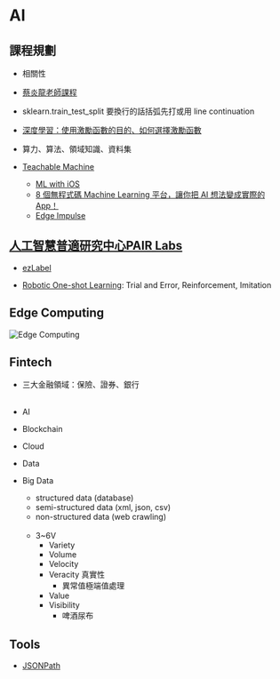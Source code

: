 # AI

## 課程規劃

* 相關性

* [蔡炎龍老師課程](https://www.facebook.com/groups/yenlung.live)
* sklearn.train_test_split 要換行的話括弧先打或用 line continuation
* [深度學習：使用激勵函數的目的、如何選擇激勵函數](https://mropengate.blogspot.com/2017/02/deep-learning-role-of-activation.html)
* 算力、算法、領域知識、資料集
* [Teachable Machine](https://teachablemachine.withgoogle.com/)
  * [ML with iOS](https://medium.com/firebase-developers/ml-with-ios-f6551ebfc6f0)
  * [8 個無程式碼 Machine Learning 平台，讓你把 AI 想法變成實際的 App！](https://www.appcoda.com.tw/no-code-machine-learning-platforms/)
  * [Edge Impulse](https://studio.edgeimpulse.com/studio/39030)

## [人工智慧普適研究中心PAIR Labs](https://www.youtube.com/channel/UC36TMyt9wl7SZrh9uWC7Ruw/videos)
  * [ezLabel](https://www.aicreda.com//filemanagement/image/1)

  * [Robotic One-shot Learning](https://www.youtube.com/watch?v=a0EUgXQWPLw): Trial and Error, Reinforcement, Imitation

## Edge Computing
  ![Edge Computing](https://i.imgur.com/q1qSbAe.png)

## Fintech
  * 三大金融領域：保險、證券、銀行
<br/>&nbsp;
  * AI
  * Blockchain
  * Cloud
  * Data

* Big Data
  * structured data (database)
  * semi-structured data (xml, json, csv)
  * non-structured data (web crawling)
<br/>&nbsp;
  * 3~6V
    * Variety
    * Volume
    * Velocity
    * Veracity 真實性
      * 異常值極端值處理
    * Value
    * Visibility
      * 啤酒尿布

## Tools
  * [JSONPath](https://jsonpath.com/)
